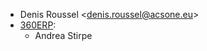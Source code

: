 - Denis Roussel \<<denis.roussel@acsone.eu>\>
- [360ERP](https://www.360erp.com):
  - Andrea Stirpe
